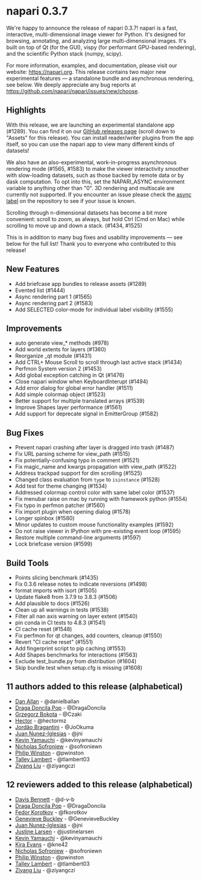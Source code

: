 # napari 0.3.7

We're happy to announce the release of napari 0.3.7!
napari is a fast, interactive, multi-dimensional image viewer for Python.
It's designed for browsing, annotating, and analyzing large multi-dimensional
images. It's built on top of Qt (for the GUI), vispy (for performant GPU-based
rendering), and the scientific Python stack (numpy, scipy).

For more information, examples, and documentation, please visit our website:
https://napari.org. This release contains two major new experimental features —
a standalone bundle and asynchronous rendering, see below. We deeply appreciate
any bug reports at https://github.com/napari/napari/issues/new/choose.

## Highlights

With this release, we are launching an experimental standalone app (#1289). You
can find it on our [GitHub releases
page](https://github.com/napari/napari/releases) (scroll down to "Assets" for
this release). You can install reader/writer plugins from the app itself, so
you can use the napari app to view many different kinds of datasets!

We also have an also-experimental, work-in-progress asynchronous rendering
mode (#1565, #1583) to make the viewer interactivity smoother with slow-loading
datasets, such as those backed by remote data or by dask computation. To opt
into this, set the NAPARI_ASYNC environment variable to anything other than
"0". 3D rendering and multiscale are currently not supported. If you encounter
an issue please check the [async label](https://github.com/napari/napari/labels/async)
on the repository to see if your issue is known.

Scrolling through n-dimensional datasets has become a bit more convenient:
scroll to zoom, as always, but hold Ctrl (Cmd on Mac) while scrolling to move
up and down a stack. (#1434, #1525)

This is in addition to many bug fixes and usability improvements — see below
for the full list! Thank you to everyone who contributed to this release!

## New Features

- Add briefcase app bundles to release assets (#1289)
- Evented list (#1444)
- Async rendering part 1 (#1565)
- Async rendering part 2 (#1583)
- Add SELECTED color-mode for individual label visibility (#1555)

## Improvements

- auto generate view\_\* methods (#978)
- Add world extents for layers (#1360)
- Reorganize \_qt module (#1431)
- Add CTRL+ Mouse Scroll to scroll through last active stack (#1434)
- Perfmon System version 2 (#1453)
- Add global exception catching in Qt (#1476)
- Close napari window when KeyboardInterupt (#1494)
- Add error dialog for global error handler (#1511)
- Add simple colormap object (#1523)
- Better support for multiple translated arrays (#1539)
- Improve Shapes layer performance (#1561)
- Add support for deprecate signal in EmitterGroup (#1582)

## Bug Fixes

- Prevent napari crashing after layer is dragged into trash (#1487)
- Fix URL parsing scheme for view_path (#1515)
- Fix potentially-confusing typo in comment (#1521)
- Fix magic_name and kwargs propagation with view_path (#1522)
- Address trackpad support for dim scrolling (#1525)
- Changed class evaluation from `type` to `isinstance` (#1528)
- Add test for theme changing (#1534)
- Addressed colormap control color with same label color (#1537)
- Fix menubar raise on mac by running with framework python (#1554)
- Fix typo in perfmon patcher (#1560)
- Fix import plugin when opening dialog (#1578)
- Longer spinbox (#1580)
- Minor updates to custom mouse functionality examples (#1592)
- Do not raise viewer in IPython with pre-existing event loop (#1595)
- Restore multiple command-line arguments (#1597)
- Lock briefcase version (#1599)

## Build Tools

- Points slicing benchmark (#1435)
- Fix 0.3.6 release notes to indicate reversions (#1498)
- format imports with isort (#1505)
- Update flake8 from 3.7.9 to 3.8.3 (#1506)
- Add plausible to docs (#1526)
- Clean up all warnings in tests (#1538)
- Filter all nan axis warning on layer extent (#1540)
- pin conda in CI tests to 4.8.3 (#1541)
- CI cache reset (#1548)
- Fix perfmon for qt changes, add counters, cleanup (#1550)
- Revert "CI cache reset" (#1551)
- Add fingerprint script to pip caching (#1553)
- Add Shapes benchmarks for interactions (#1563)
- Exclude test_bundle.py from distribution (#1604)
- Skip bundle test when setup.cfg is missing (#1608)

## 11 authors added to this release (alphabetical)

- [Dan Allan](https://github.com/napari/napari/commits?author=danielballan) - @danielballan
- [Draga Doncila Pop](https://github.com/napari/napari/commits?author=DragaDoncila) - @DragaDoncila
- [Grzegorz Bokota](https://github.com/napari/napari/commits?author=Czaki) - @Czaki
- [Hector](https://github.com/napari/napari/commits?author=hectormz) - @hectormz
- [Jordão Bragantini](https://github.com/napari/napari/commits?author=JoOkuma) - @JoOkuma
- [Juan Nunez-Iglesias](https://github.com/napari/napari/commits?author=jni) - @jni
- [Kevin Yamauchi](https://github.com/napari/napari/commits?author=kevinyamauchi) - @kevinyamauchi
- [Nicholas Sofroniew](https://github.com/napari/napari/commits?author=sofroniewn) - @sofroniewn
- [Philip Winston](https://github.com/napari/napari/commits?author=pwinston) - @pwinston
- [Talley Lambert](https://github.com/napari/napari/commits?author=tlambert03) - @tlambert03
- [Ziyang Liu](https://github.com/napari/napari/commits?author=ziyangczi) - @ziyangczi

## 12 reviewers added to this release (alphabetical)

- [Davis Bennett](https://github.com/napari/napari/commits?author=d-v-b) - @d-v-b
- [Draga Doncila Pop](https://github.com/napari/napari/commits?author=DragaDoncila) - @DragaDoncila
- [Fedor Korotkov](https://github.com/napari/napari/commits?author=fkorotkov) - @fkorotkov
- [Genevieve Buckley](https://github.com/napari/napari/commits?author=GenevieveBuckley) - @GenevieveBuckley
- [Juan Nunez-Iglesias](https://github.com/napari/napari/commits?author=jni) - @jni
- [Justine Larsen](https://github.com/napari/napari/commits?author=justinelarsen) - @justinelarsen
- [Kevin Yamauchi](https://github.com/napari/napari/commits?author=kevinyamauchi) - @kevinyamauchi
- [Kira Evans](https://github.com/napari/napari/commits?author=kne42) - @kne42
- [Nicholas Sofroniew](https://github.com/napari/napari/commits?author=sofroniewn) - @sofroniewn
- [Philip Winston](https://github.com/napari/napari/commits?author=pwinston) - @pwinston
- [Talley Lambert](https://github.com/napari/napari/commits?author=tlambert03) - @tlambert03
- [Ziyang Liu](https://github.com/napari/napari/commits?author=ziyangczi) - @ziyangczi
